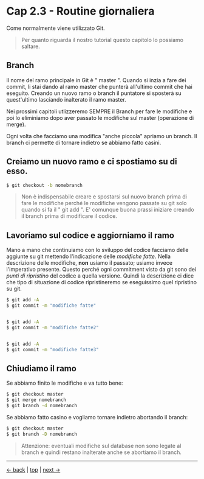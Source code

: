 # <a name="top"></a> Cap 2.3 - Routine giornaliera

Come normalmente viene utilizzato Git.

> Per quanto riguarda il nostro tutorial questo capitolo lo possiamo saltare.



## Branch

Il nome del ramo principale in Git è " master ". Quando si inzia a fare dei commit, li stai dando al ramo master che punterà all'ultimo commit che hai eseguito. 
Creando un nuovo ramo o branch il puntatore si sposterà su quest'ultimo lasciando inalterato il ramo master.

Nei prossimi capitoli utlizzeremo SEMPRE il Branch per fare le modifiche e poi lo eliminiamo dopo aver passato le modifiche sul master (operazione di merge). 

Ogni volta che facciamo una modifica "anche piccola" apriamo un branch.
Il branch ci permette di tornare indietro se abbiamo fatto casini.



## Creiamo un nuovo ramo e ci spostiamo su di esso.

```bash
$ git checkout -b nomebranch
```

> Non è indispensabile creare e spostarsi sul nuovo branch prima di fare le modifiche perché le modifiche vengono passate su git solo quando si fa il " git add ". 
> E' comunque buona prassi iniziare creando il branch prima di modificare il codice.



## Lavoriamo sul codice e aggiorniamo il ramo

Mano a mano che continuiamo con lo sviluppo del codice facciamo delle aggiunte su git mettendo l'indicazione delle *modifiche fatte*.
Nella descrizione delle modifiche, **non** usiamo il passato; usiamo invece l'imperativo presente. Questo perché ogni commitment visto da git sono dei *punti di ripristino* del codice a quella versione.
Quindi la descrizione ci dice che tipo di situazione di codice ripristineremo se eseguissimo quel ripristino su git.

```bash
$ git add -A
$ git commit -m "modifiche fatte"


$ git add -A
$ git commit -m "modifiche fatte2"


$ git add -A
$ git commit -m "modifiche fatte3"
```



## Chiudiamo il ramo

Se abbiamo finito le modifiche e va tutto bene:

```bash
$ git checkout master
$ git merge nomebranch
$ git branch -d nomebranch
```


Se abbiamo fatto casino e vogliamo tornare indietro abortando il branch:

```bash
$ git checkout master
$ git branch -D nomebranch
```

> Attenzione: eventuali modifiche sul database non sono legate al branch e quindi restano inalterate anche se abortiamo il branch.


---

[<- back](https://github.com/flaviobordonidev/leanpubabrandnewcms/blob/master/01-base/02-git/02_00-inizializziamo_git.md)
 | [top](#top) |
[next ->](https://github.com/flaviobordonidev/leanpubabrandnewcms/blob/master/01-base/03-mockups/01_00-mockups.md)
